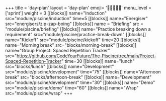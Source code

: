 +++
title = 'day-plan'
layout = 'day-plan'
emoji= '🧑🏾‍🤝‍🧑🏾'
menu_level = ['sprint']
weight = 3
[[blocks]]
name="Induction"
src="module/piscine/induction"
time=5
[[blocks]]
name="Energiser"
src="energisers/zip-zap-boing"
[[blocks]]
name = "Briefing"
src = "module/piscine/briefing"
[[blocks]]
name="Practice breaking down a requirement"
src="module/piscine/practice-break-down"
[[blocks]]
name="Kickoff"
src="module/piscine/kickoff"
time=20
[[blocks]]
name="Morning break"
src="blocks/morning-break"
[[blocks]]
name="Group Project: Spaced Repetition Tracker"
src="https://github.com/CodeYourFuture/The-Piscine/tree/main/Project-Spaced-Repetition-Tracker"
time=30
[[blocks]]
name="lunch"
src="blocks/lunch"
[[blocks]]
name="Development"
src="module/piscine/development"
time="75"
[[blocks]]
name="Afternoon break"
src="blocks/afternoon-break"
[[blocks]]
name="Development"
src="module/piscine/development"
time="30"
[[blocks]]
name="Demo"
src="module/piscine/demo"
time="60"
[[blocks]]
name="Wrap"
src="module/piscine/wrap"
+++
